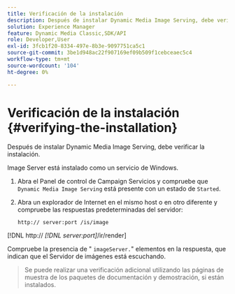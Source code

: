 ```yaml
---
title: Verificación de la instalación
description: Después de instalar Dynamic Media Image Serving, debe verificar la instalación.
solution: Experience Manager
feature: Dynamic Media Classic,SDK/API
role: Developer,User
exl-id: 3fcb1f20-8334-497e-8b3e-9097751ca5c1
source-git-commit: 3be1d948ac22f907169ef09b509f1cebceaec5c4
workflow-type: tm+mt
source-wordcount: '104'
ht-degree: 0%

---
```


# Verificación de la instalación {#verifying-the-installation}

Después de instalar Dynamic Media Image Serving, debe verificar la instalación.

Image Server está instalado como un servicio de Windows.

1. Abra el Panel de control de Campaign Servicios y compruebe que `Dynamic Media Image Serving` está presente con un estado de `Started`.
1. Abra un explorador de Internet en el mismo host o en otro diferente y compruebe las respuestas predeterminadas del servidor:

   `http:// server:port /is/image`

[!DNL  http:// *[!DNL server:port]*/ir/render]

Compruebe la presencia de &quot; `imageServer.`&quot; elementos en la respuesta, que indican que el Servidor de imágenes está escuchando.
>Se puede realizar una verificación adicional utilizando las páginas de muestra de los paquetes de documentación y demostración, si están instalados.
